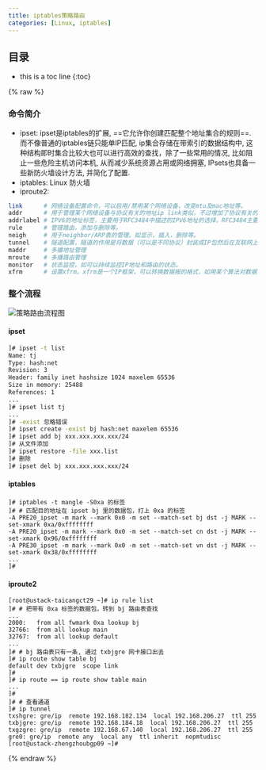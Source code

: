 ```yaml
---
title: iptables策略路由
categories: [Linux, iptables]
---
```


## 目录
+ this is a toc line
{:toc}

{% raw %}

### 命令简介
- ipset: ipset是iptables的扩展, ==它允许你创建匹配整个地址集合的规则==. 而不像普通的iptables链只能单IP匹配, ip集合存储在带索引的数据结构中, 这种结构即时集合比较大也可以进行高效的查找，除了一些常用的情况, 比如阻止一些危险主机访问本机, 从而减少系统资源占用或网络拥塞, IPsets也具备一些新防火墙设计方法, 并简化了配置.
- iptables: Linux 防火墙
- iproute2: 

```bash
link      # 网络设备配置命令，可以启用/禁用某个网络设备，改变mtu及mac地址等。
addr      # 用于管理某个网络设备与协议有关的地址ip link类似，不过增加了协议有关的管理（比如增加ip地址）
addrlabel # IPV6的地址标签，主要用于RFC3484中描述的IPV6地址的选择。RFC3484主要介绍了两个算法，用于IPV6地址的选择策略。
rule      # 管理路由，添加与删除等。
neigh     # 用于neighbor/ARP表的管理。如显示，插入，删除等。
tunnel    # 隧道配置，隧道的作用是将数据（可以是不同协议）封装成IP包然后在互联网上将包发出。
maddr     # 多播地址管理
mroute    # 多播路由管理
monitor   # 状态监控，如可以持续监控IP地址和路由的状态。
xfrm      # 设置xfrm。xfrm是一个IP框架，可以转换数据报的格式，如用某个算法对数据包进行加密。
```

### 整个流程
![策略路由流程图](https://s2.ax1x.com/2019/09/03/nkWWRS.png)

#### ipset
```bash
]# ipset -t list
Name: tj
Type: hash:net
Revision: 3
Header: family inet hashsize 1024 maxelem 65536
Size in memory: 25488
References: 1
...
]# ipset list tj
...
]# -exist 忽略错误  
]# ipset create -exist bj hash:net maxelem 65536
]# ipset add bj xxx.xxx.xxx.xxx/24
]# 从文件添加
]# ipset restore -file xxx.list
]# 删除
]# ipset del bj xxx.xxx.xxx.xxx/24
```

#### iptables
```shell
]# iptables -t mangle -S0xa 的标签
]# # 匹配目的地址在 ipset bj 里的数据包，打上 0xa 的标签
-A PRE20_ipset -m mark --mark 0x0 -m set --match-set bj dst -j MARK --set-xmark 0xa/0xffffffff
-A PRE20_ipset -m mark --mark 0x0 -m set --match-set cn dst -j MARK --set-xmark 0x96/0xffffffff
-A PRE30_ipset -m mark --mark 0x0 -m set --match-set vn dst -j MARK --set-xmark 0x38/0xffffffff
...
]# 
```

#### iproute2
```shell
[root@ustack-taicangct29 ~]# ip rule list
]# # 把带有 0xa 标签的数据包，转到 bj 路由表查找
...
2000:   from all fwmark 0xa lookup bj 
32766:  from all lookup main 
32767:  from all lookup default 
...
]# # bj 路由表只有一条, 通过 txbjgre 网卡接口出去
]# ip route show table bj
default dev txbjgre  scope link 
]# 
]# ip route == ip route show table main
...
]# 
]# # 查看通道
]# ip tunnel
txshgre: gre/ip  remote 192.168.182.134  local 192.168.206.27  ttl 255 
txbjgre: gre/ip  remote 192.168.184.18  local 192.168.206.27  ttl 255 
txgzgre: gre/ip  remote 192.168.67.140  local 192.168.206.27  ttl 255 
gre0: gre/ip  remote any  local any  ttl inherit  nopmtudisc
[root@ustack-zhengzhoubgp09 ~]# 
```
{% endraw %}
